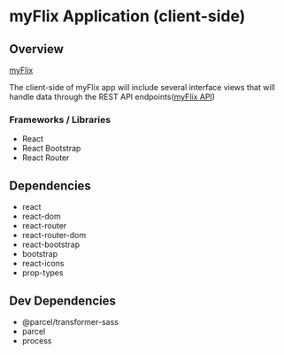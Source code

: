 # myFlix Application (client-side)

## Overview

[myFlix](https://myflix-by-mikkobelly.netlify.app/#)

The client-side of myFlix app will include several interface views that will handle data through the REST API endpoints([myFlix API](https://github.com/Mikkobelly/myFlix#))

### Frameworks / Libraries 
* React
* React Bootstrap
* React Router

## Dependencies 
* react
* react-dom
* react-router
* react-router-dom
* react-bootstrap
* bootstrap
* react-icons
* prop-types

## Dev Dependencies
* @parcel/transformer-sass
* parcel
* process
